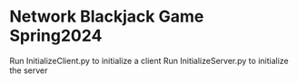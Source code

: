 # Network Blackjack Game Spring2024
 
Run InitializeClient.py to initialize a client
Run InitializeServer.py to initialize the server
